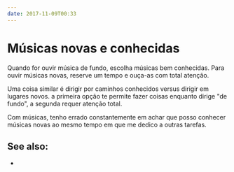 ```yaml
---
date: 2017-11-09T00:33
---
```


# Músicas novas e conhecidas

Quando for ouvir música de fundo, escolha músicas bem conhecidas. Para ouvir músicas novas, reserve um tempo e ouça-as com total atenção.

Uma coisa similar é dirigir por caminhos conhecidos versus dirigir em lugares novos. a primeira opção te permite fazer coisas enquanto dirige "de fundo", a segunda requer atenção total.

Com músicas, tenho errado constantemente em achar que posso conhecer músicas novas ao mesmo tempo em que me dedico a outras tarefas.

## See also:

* <c2e08dbe>
